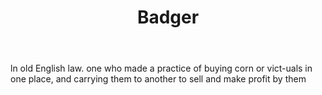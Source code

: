 ---
title: Badger
letter: B
permalink: "/definitions/badger.html"
body: ln old English law. one who made a practice of buying corn or vict-uals in one
  place, and carrying them to another to sell and make profit by them
published_at: '2018-07-07'
source: Black's Law Dictionary
layout: post
---